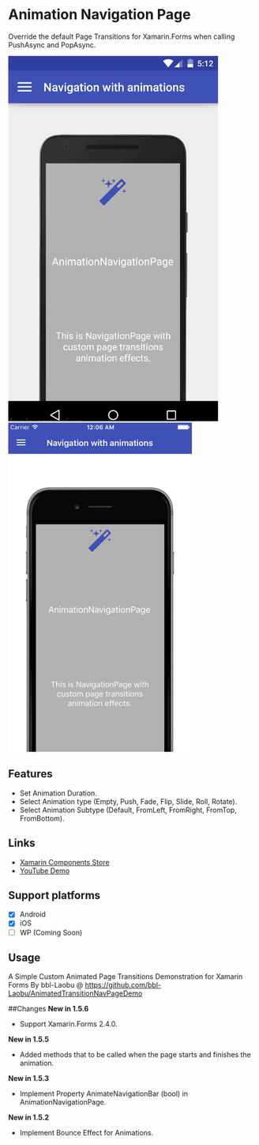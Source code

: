 # Animation Navigation Page
Override the default Page Transitions for Xamarin.Forms when calling PushAsync and PopAsync.

![Android](Gif/Android.gif) ![iOS](Gif/iOS.gif)

## Features
- Set Animation Duration.
- Select Animation type (Empty, Push, Fade, Flip, Slide, Roll, Rotate).
- Select Animation Subtype (Default, FromLeft, FromRight, FromTop, FromBottom).

## Links
- [Xamarin Components Store](https://components.xamarin.com/view/customnavpage)
- [YouTube Demo](https://youtu.be/Re48wHf_7yU)

## Support platforms

- [x] Android
- [x] iOS
- [ ] WP (Coming Soon)

## Usage
A Simple Custom Animated Page Transitions Demonstration for Xamarin Forms By bbl-Laobu @ https://github.com/bbl-Laobu/AnimatedTransitionNavPageDemo


##Changes
**New in 1.5.6**
 
- Support Xamarin.Forms 2.4.0.

**New in 1.5.5**
 
- Added methods that to be called when the page starts and finishes the animation.
   
**New in 1.5.3**

- Implement Property AnimateNavigationBar (bool) in AnimationNavigationPage.

**New in 1.5.2**

- Implement Bounce Effect for Animations.

